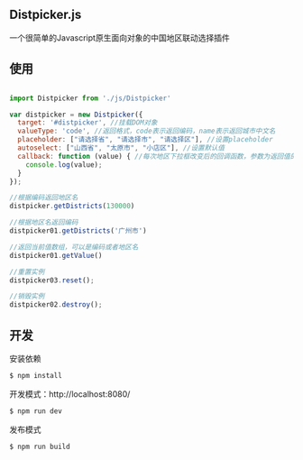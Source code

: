 ## Distpicker.js

一个很简单的Javascript原生面向对象的中国地区联动选择插件

## 使用
```js

import Distpicker from './js/Distpicker'

var distpicker = new Distpicker({
  target: '#distpicker', //挂载DOM对象
  valueType: 'code', //返回格式，code表示返回编码，name表示返回城市中文名
  placeholder: ["请选择省", "请选择市", "请选择区"], //设置placeholder
  autoselect: ["山西省", "太原市", "小店区"], //设置默认值
  callback: function (value) { //每次地区下拉框改变后的回调函数，参数为返回值的数组
    console.log(value);
  }
});

//根据编码返回地区名
distpicker.getDistricts(130000)

//根据地区名返回编码
distpicker01.getDistricts('广州市')

//返回当前值数组，可以是编码或者地区名
distpicker01.getValue()

//重置实例
distpicker03.reset();

//销毁实例
distpicker02.destroy();

```
## 开发

安装依赖
```sh
$ npm install
```

开发模式：http://localhost:8080/
```sh
$ npm run dev
```

发布模式
```sh
$ npm run build
```
